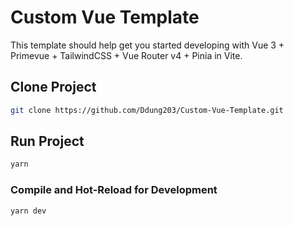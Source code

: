# Custom Vue Template

This template should help get you started developing with Vue 3 + Primevue + TailwindCSS + Vue Router v4 + Pinia in Vite.

## Clone Project

```sh
git clone https://github.com/Ddung203/Custom-Vue-Template.git
```

## Run Project

```sh
yarn
```

### Compile and Hot-Reload for Development

```sh
yarn dev
```
